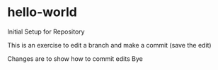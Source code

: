 # hello-world
Initial Setup for Repository

This is an exercise to edit a branch and 
make a commit (save the edit)

Changes are to show how to commit edits
Bye
